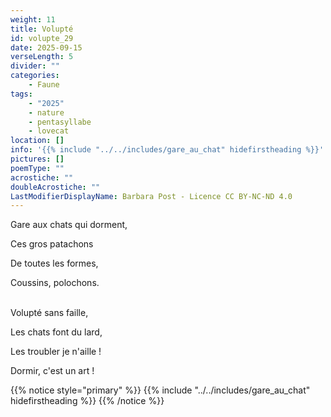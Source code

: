 ```yaml
---
weight: 11
title: Volupté
id: volupte_29
date: 2025-09-15
verseLength: 5
divider: ""
categories:
    - Faune
tags:
    - "2025"
    - nature
    - pentasyllabe
    - lovecat
location: []
info: '{{% include "../../includes/gare_au_chat" hidefirstheading %}}'
pictures: []
poemType: ""
acrostiche: ""
doubleAcrostiche: ""
LastModifierDisplayName: Barbara Post - Licence CC BY-NC-ND 4.0
---
```

Gare aux chats qui dorment,

Ces gros patachons

De toutes les formes,

Coussins, polochons.

 \
Volupté sans faille,

Les chats font du lard,

Les troubler je n'aille !

Dormir, c'est un art !

{{% notice style="primary" %}}
{{% include "../../includes/gare_au_chat" hidefirstheading %}}
{{% /notice %}}

